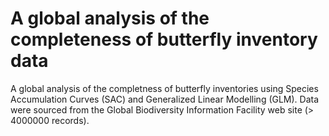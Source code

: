 # A global analysis of the completeness of butterfly inventory data

A global analysis of the completness of butterfly inventories using Species Accumulation Curves (SAC) and Generalized Linear Modelling (GLM). Data were sourced from the Global Biodiversity Information Facility web site (> 4000000 records).

